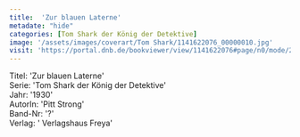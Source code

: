 ```yaml
---
title:  'Zur blauen Laterne'
metadate: "hide"
categories: [Tom Shark der König der Detektive]
image: '/assets/images/coverart/Tom Shark/1141622076_00000010.jpg'
visit: 'https://portal.dnb.de/bookviewer/view/1141622076#page/n0/mode/2up'
---
```

Titel: 'Zur blauen Laterne' <br>
Serie: 'Tom Shark der König der Detektive' <br>
Jahr: '1930' <br>
AutorIn: 'Pitt Strong' <br>
Band-Nr: '?' <br>
Verlag: ' Verlagshaus Freya'